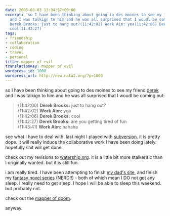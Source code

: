```yaml
---
date: 2005-03-03 13:34:57+00:00
excerpt: 'so I have been thinking about going to des moines to see my friend derek
  and I was talkign to him and he was all surprised that I woudl be coming out:(11:42:00)
  Derek Brooks: just to hang out?(11:42:02) Work Aim: yea(11:42:06) Derek Brooks:
  cool(11:42:27) '
tags:
- friendship
- collaboration
- coding
- travel
- personal
title: mapper of evil
translationKey: mapper of evil
wordpress_id: 1000
wordpress_url: http://new.nata2.org/?p=1000
---
```


<p>so I have been thinking about going to des moines to see my friend <a href="http://derek.broox.com/" target="_self">derek</a> and I was talkign to him and he was all surprised that I woudl be coming out:</p><blockquote>(11:42:00) <strong>Derek Brooks:</strong> just to hang out?<br />(11:42:02) <strong>Work Aim:</strong> yea<br />(11:42:06) <strong>Derek Brooks:</strong> cool<br />(11:42:27) <strong>Derek Brooks:</strong> are you getting tired of fun<br />(11:43:41) <strong>Work Aim:</strong> hahaha<br /></blockquote><p>see what I have to deal with. last night I played with <a href="http://subversion.tigris.org/" target="_self">subversion</a>. it is pretty dope. it will really induce the collaborative work I have been doing lately. hopefully shit will get done. </p><p>check out my revisions to <a href="http://www.watership.org/" target="_self">watership.org</a>. it is a little bit more stalkerific than I originally wanted. but it is still fun. </p><p>i am really tired. I have been attempting to finish <a href="http://www.propertytechnica.com/" target="_self">my dad's site</a>, and finish my <a href="http://www.amazon.com/exec/obidos/tg/stores/series/-/396/paperback/102-0184019-0095363" target="_self">fantasy novel series</a> (NERD!!) - both of which mean I DO not get any sleep. I really need to get sleep. I hope I will be able to sleep this weekend. but probably not. </p><p>check out the <a href="http://mapper.ofdoom.com/index.pike" target="_self">mapper of doom</a>.</p><p>anyway. </p>